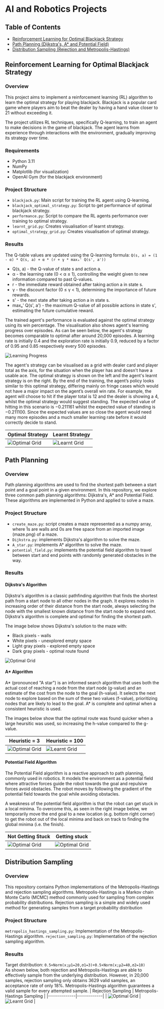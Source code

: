 # AI and Robotics Projects

## Table of Contents
- [Reinforcement Learning for Optimal Blackjack Strategy](#reinforcement-learning-for-optimal-blackjack-strategy)
- [Path Planning (Dijkstra's, A* and Potential Field)](#path-planning)
- [Distribution Sampling (Rejection and Metropolis-Hastings)](#distribution-sampling)

## Reinforcement Learning for Optimal Blackjack Strategy

### Overview

This project aims to implement a reinforcement learning (RL) algorithm to learn the optimal strategy for playing blackjack. Blackjack is a popular card game where players aim to beat the dealer by having a hand value closer to 21 without exceeding it.

The project utilizes RL techniques, specifically Q-learning, to train an agent to make decisions in the game of blackjack. The agent learns from experience through interactions with the environment, gradually improving its strategy over time.

### Requirements

- Python 3.11
- NumPy
- Matplotlib (for visualization)
- OpenAI Gym (for the blackjack environment)


### Project Structure

- `blackjack.py`: Main script for training the RL agent using Q-learning.
- `blackjack_optimal_strategy.py`: Script to get performance of optimal blackjack strategy.
- `performance.py`: Script to compare the RL agents performance over training to optimal strategy.
- `learnt_grid.py`: Creates visualisation of learnt strategy.
- `optimal_strategy_grid.py`: Creates visualisation of optimal strategy.


### Results

The Q-table values are updated using the Q-learning formula:
`Q(s, a) = (1 - α) * Q(s, a) + α * (r + γ * maxₐ' Q(s', a'))`
- Q(s, a) - the Q-value of state s and action a.
- α - the learning rate (0 < α ≤ 1), controlling the weight given to new information compared to past Q-values.
- r - the immediate reward obtained after taking action a in state s.
- γ - the discount factor (0 ≤ γ < 1), determining the importance of future rewards.
- s' - the next state after taking action a in state s.
- maxₐ' Q(s', a') - the maximum Q-value of all possible actions in state s', estimating the future cumulative reward.


The trained agent's performance is evaluated against the optimal strategy using its win percentage. The visualisation also shows agent's learning progress over episodes. As can be seen below, the agent's strategy becomes comparable to optimal after around 20,000 episodes. A learning rate is initially 0.4 and the exploration rate is initially 0.9, reduced by a factor of 0.95 and 0.85 respectively every 500 episodes.


![Learning Progress](./images/blackjack_model_improvement.png)

The agent's strategy can be visualised as a grid with dealer card and player total as the axis, for the situation when the player has and doesn't have a usable ace. The optimal strategy is shown on the left and the agent's learnt strategy is on the right.  By the end of the training,
the agent’s policy looks similar to this optimal strategy, differing mainly on fringe cases which would not have a major impact on the agent’s overall win rate. For example, the agent will choose to hit if the player total is 12 and the dealer is showing a 4, whilst the optimal strategy would suggest standing. The expected value of hitting in this scenario is −0.211161 whilst the expected value of standing is −0.211100. Since the expected values are so close the agent would need many more episodes and a much smaller learning rate before it would correctly decide to stand.

| Optimal Strategy | Learnt Strategy |
|--------------|-------------|
| ![Optimal Grid](./images/optimal_grid.png) | ![Learnt Grid](./images/learnt_grid.png) |


## Path Planning

### Overview
Path planning algorithms are used to find the shortest path between a start point and a goal point in a given environment. In this repository, we explore three common path planning algorithms: Dijkstra's, A* and Potential Field. These algorithms are implemented in Python and applied to solve a maze.

### Project Structure
- `create_maze.py`: script creates a maze represented as a numpy array, where 1s are walls and 0s are free space from an imported image (maze.png) of a maze.
- `Dijkstra.py`: implements Dijkstra's algorithm to solve the maze.
- `A_star.py`: implements A* algorithm to solve the maze.
- `potential_field.py`: implements the potential field algorithm to travel between start and end points with randomly generated obstacles in the way.

### Results

#### Dijkstra's Algorithm
Dijkstra's algorithm is a classic pathfinding algorithm that finds the shortest path from a start node to all other nodes in the graph. It explores nodes in increasing order of their distance from the start node, always selecting the node with the smallest known distance from the start node to expand next. Dijkstra's algorithm is complete and optimal for finding the shortest path.

The image below shows Dijkstra's solution to the maze with:
- Black pixels - walls
- White pixels - unexplored empty space
- Light gray pixels - explored empty space
- Dark gray pixels - optimal route found

![Optimal Grid](./images/Dijkstra.png)

#### A* Algorithm
A* (pronounced "A star") is an informed search algorithm that uses both the actual cost of reaching a node from the start node (g-value) and an estimate of the cost from the node to the goal (h-value). It selects the next node to explore based on the sum of these two values (f-value), prioritizing nodes that are likely to lead to the goal. A* is complete and optimal when a consistent heuristic is used.

The images below show that the optimal route was found quicker when a large heursitic was used, so increasing the h-value compared to the g-value.

| Heuristic = 3 | Heuristic = 100 |
|--------------|-------------|
| ![Optimal Grid](./images/A_star.png) | ![Learnt Grid](./images/A_star2.png) |

#### Potential Field Algorithm
The Potential Field algorithm is a reactive approach to path planning, commonly used in robotics. It models the environment as a potential field where attractive forces guide the robot towards the goal and repulsive forces avoid obstacles. The robot moves by following the gradient of the potential field towards the goal while avoiding obstacles.

A weakness of the potential field algorithm is that the robot can get stuck in a local minima. To overcome this, as seen in the right image below, we temporarily move the end goal to a new location (e.g. bottom right corner) to get the robot out of the local minima and back on track to finding the global minima (i.e. the finish).



| Not Getting Stuck | Getting stuck |
|--------------|-------------|
| ![Optimal Grid](./images/potential_field.png) | ![Optimal Grid](./images/potential_field2.png) |


## Distribution Sampling

### Overview

This repository contains Python implementations of the Metropolis-Hastings and rejection sampling algorithms. Metropolis-Hastings is a Markov chain Monte Carlo (MCMC) method commonly used for sampling from complex probability distributions. Rejection sampling is a simple and widely used method for generating samples from a target probability distribution

### Project Structure
`metropolis_hastings_sampling.py`: Implementation of the Metropolis-Hastings algorithm.
`rejection_sampling.py`: Implementation of the rejection sampling algorithm.

### Results

Target distribution: `0.5×Norm(x;μ1=20,σ1=3)+0.5×Norm(x;μ2=40,σ2=10)`  
As shown below, both rejection and Metropolis-Hastings are able to effectively sample from the underlying distribution. However, in 20,000 samples, rejection sampling only obtains 3629 valid samples, an acceptance rate of only 18%. Metropolis-Hastings algorithm guarantees a valid sample for every attempted sample.
| Rejection Sampling | Metropolis-Hastings Sampling |
|--------------|-------------|
| ![Optimal Grid](./images/rejection_sampling.png) | ![Learnt Grid](./images/metropolis_hastings_sampling.png) |
